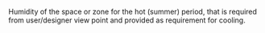 Humidity of the space or zone for the hot (summer) period, that is required from user/designer view point and provided as requirement for cooling.
